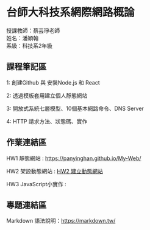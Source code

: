 # 台師大科技系網際網路概論 
授課教師：蔡芸琤老師   
姓名：潘穎翰   
系級：科技系2年級  

## 課程筆記區  
  1: 創建Github 與 安裝Node.js 和 React
  
  2: 透過模板套用建立個人靜態網站

  3: 開放式系統七層模型、10個基本網路命令、DNS Server

  4: HTTP 請求方法、狀態碼、實作
## 作業連結區  
 HW1 靜態網站 : https://panyinghan.github.io/My-Web/

 HW2 架設動態網站 : [HW2 建立動態網站]([https://](https://youtu.be/2FWkxl65j4A?si=1upFwrZuz_T-vo7Y)https://youtu.be/2FWkxl65j4A?si=1upFwrZuz_T-vo7Y)

 HW3 JavaScript小實作 : 
 
## 專題連結區

Markdown 語法說明：https://markdown.tw/
